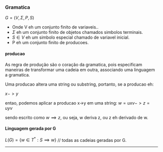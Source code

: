 
### Gramatica 

$G = (V, \Sigma, P, S)$

- Onde V eh um conjunto finito de variaveis..
- $\Sigma$ eh um conjunto finito de objetos chamados simbolos terminais.
- $S \in V$ eh um simbolo especial chamado de variavel inicial.
- P eh um conjunto finito de producoes.

#### producao

As regra de produção são o coração da gramatica, pois especificam maneiras de transformar uma cadeia em outra, associando uma linguagem a gramatica.

Uma producao altera uma string ou substring, portanto, se a producao eh:

$x -> y$

entao, podemos aplicar a producao x->y em uma string:
$w = uxv -> z = uyv$

sendo escrito como $w \implies z$, ou seja, w deriva z, ou z eh derivado de w.

#### Linguagem gerada por G

$L(G) = \bigl\{ w \in T^* : S \implies w \bigr\}$ // todas as cadeias geradas por G.

---